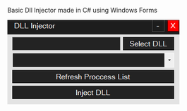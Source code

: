 Basic Dll Injector made in C# using Windows Forms


![App Screenshot](https://github.com/Silme94/Dll-Injector-x86/blob/main/screenshot.png)
